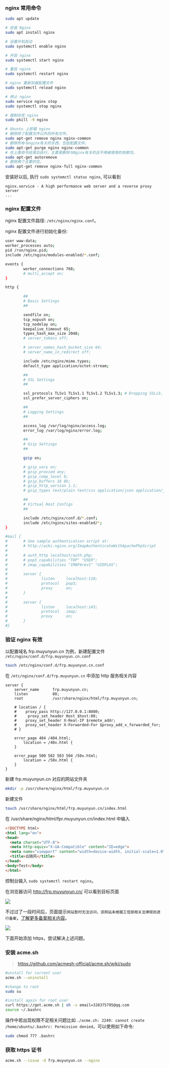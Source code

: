### nginx 常用命令

```bash
sudo apt update

# 安装 Nginx
sudo apt install nginx

# 设置开机启动
sudo systemctl enable nginx

# 开启 nginx
sudo systemctl start nginx

# 重启 nginx
sudo systemctl restart nginx

# nginx 重新加载配置文件
sudo systemctl reload nginx

# 停止 nginx
sudo service nginx stop
sudo systemctl stop nginx

# 强制杀死 nginx
sudo pkill -9 nginx

# Ubuntu 上卸载 nginx
# 删除除了配置文件以外的所有文件。
sudo apt-get remove nginx nginx-common
# 删除所有与nginx有关的东西，包括配置文件。
sudo apt-get purge nginx nginx-common
# 在上面命令结束后执行，主要是删除与Nginx有关的且不再被使用的依赖包。
sudo apt-get autoremove
# 删除两个主要的包。
sudo apt-get remove nginx-full nginx-common
```

安装好以后, 执行 `sudo systemctl status nginx`, 可以看到

```
nginx.service - A high performance web server and a reverse proxy server
...
```

### nginx 配置文件

nginx 配置文件路径: `/etc/nginx/nginx.conf`。

nginx 配置文件进行初始化备份:

```bash
user www-data;
worker_processes auto;
pid /run/nginx.pid;
include /etc/nginx/modules-enabled/*.conf;

events {
        worker_connections 768;
        # multi_accept on;
}

http {

        ##
        # Basic Settings
        ##

        sendfile on;
        tcp_nopush on;
        tcp_nodelay on;
        keepalive_timeout 65;
        types_hash_max_size 2048;
        # server_tokens off;

        # server_names_hash_bucket_size 64;
        # server_name_in_redirect off;

        include /etc/nginx/mime.types;
        default_type application/octet-stream;

        ##
        # SSL Settings
        ##

        ssl_protocols TLSv1 TLSv1.1 TLSv1.2 TLSv1.3; # Dropping SSLv3, ref: POODLE
        ssl_prefer_server_ciphers on;

        ##
        # Logging Settings
        ##

        access_log /var/log/nginx/access.log;
        error_log /var/log/nginx/error.log;

        ##
        # Gzip Settings
        ##

        gzip on;

        # gzip_vary on;
        # gzip_proxied any;
        # gzip_comp_level 6;
        # gzip_buffers 16 8k;
        # gzip_http_version 1.1;
        # gzip_types text/plain text/css application/json application/javascript text/xml application/xml application/xml+rss text/javascript;

        ##
        # Virtual Host Configs
        ##

        include /etc/nginx/conf.d/*.conf;
        include /etc/nginx/sites-enabled/*;
}

#mail {
#       # See sample authentication script at:
#       # http://wiki.nginx.org/ImapAuthenticateWithApachePhpScript
#
#       # auth_http localhost/auth.php;
#       # pop3_capabilities "TOP" "USER";
#       # imap_capabilities "IMAP4rev1" "UIDPLUS";
#
#       server {
#               listen     localhost:110;
#               protocol   pop3;
#               proxy      on;
#       }
#
#       server {
#               listen     localhost:143;
#               protocol   imap;
#               proxy      on;
#       }
#}
```

### 验证 nginx 有效

以配置域名 frp.muyunyun.cn 为例，新建配置文件 `/etc/nginx/conf.d/frp.muyunyun.cn.conf`

```bash
touch /etc/nginx/conf.d/frp.muyunyun.cn.conf
```

在 `/etc/nginx/conf.d/frp.muyunyun.cn` 中添加 http 服务相关内容

```
server {
    server_name      frp.muyunyun.cn;
    listen           80;
    root             /usr/share/nginx/html/frp.muyunyun.cn;

    # location / {
    #    proxy_pass http://127.0.0.1:8080;
    #     proxy_set_header Host $host:80;
    #    proxy_set_header X-Real-IP $remote_addr;
    #    proxy_set_header X-Forwarded-For $proxy_add_x_forwarded_for;
    # }

    error_page 404 /404.html;
        location = /40x.html {
    }

    error_page 500 502 503 504 /50x.html;
        location = /50x.html {
    }
}
```

新建 frp.muyunyun.cn 对应的网站文件夹

```bash
mkdir -p /usr/share/nginx/html/frp.muyunyun.cn
```

新建文件

```bash
touch /usr/share/nginx/html/frp.muyunyun.cn/index.html
```

在 /usr/share/nginx/html/fpr.muyunyun.cn/index.html 中输入

```html
<!DOCTYPE html>
<html lang="en">
<head>
  <meta charset="UTF-8">
  <meta http-equiv="X-UA-Compatible" content="IE=edge">
  <meta name="viewport" content="width=device-width, initial-scale=1.0">
  <title>云随风</title>
</head>
<body>Test</body>
</html>
```

控制台输入 `sudo systemctl restart nginx`。

在浏览器访问 http://frp.muyunyun.cn/ 可以看到目标页面

![](http://with.muyunyun.cn/4373b2aaca032ed2a78fac53279532d2.jpg)

不过过了一段时间后，页面提示`网站暂时无法访问，该网站未根据工信部相关法律规则进行备案`，[了解更多备案相关内容](https://icp-faq.dnspod.cn/why)。

![](http://with.muyunyun.cn/04afbf893d08548ebd06a85488389298.jpg)

下面开始添加 https，尝试解决上述问题。

### 安装 acme.sh

> https://github.com/acmesh-official/acme.sh/wiki/sudo

```bash
#unstall for current user
acme.sh --uninstall

#change to root
sudo su

#install again for root user
curl https://get.acme.sh | sh -s email=328375795@qq.com
source ~/.bashrc
```

操作中若出现权限不足相关问题比如 `./acme.sh: 2249: cannot create /home/ubuntu/.bashrc: Permission denied`，可以使用如下命令:

```bash
sudo chmod 777 .bashrc
```

### 获取 https 证书

```bash
acme.sh --issue -d frp.muyunyun.cn --nginx
```